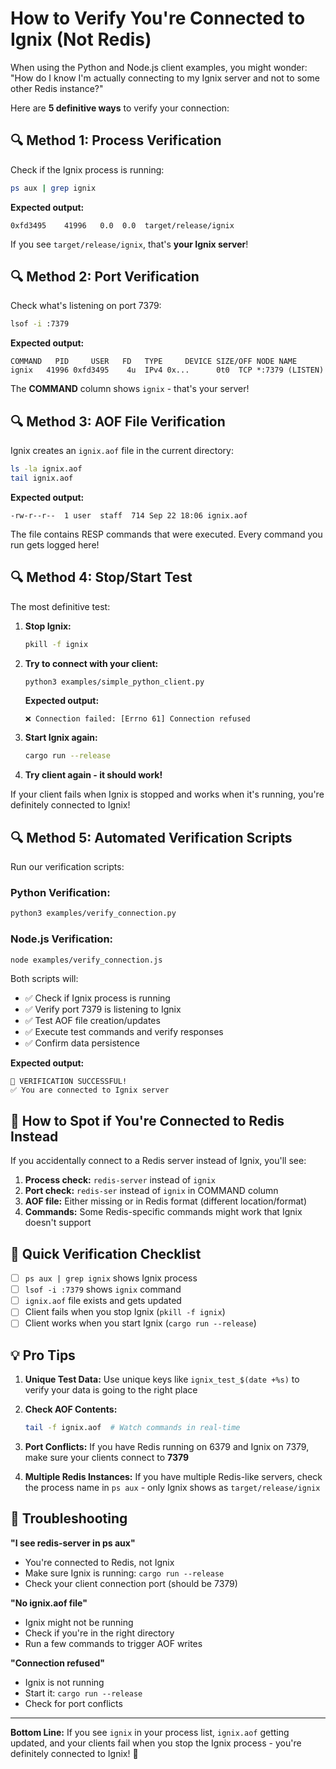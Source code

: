 # How to Verify You're Connected to Ignix (Not Redis)

When using the Python and Node.js client examples, you might wonder: "How do I know I'm actually connecting to my Ignix server and not to some other Redis instance?"

Here are **5 definitive ways** to verify your connection:

## 🔍 Method 1: Process Verification

Check if the Ignix process is running:

```bash
ps aux | grep ignix
```

**Expected output:**
```
0xfd3495    41996   0.0  0.0  target/release/ignix
```

If you see `target/release/ignix`, that's **your Ignix server**!

## 🔍 Method 2: Port Verification

Check what's listening on port 7379:

```bash
lsof -i :7379
```

**Expected output:**
```
COMMAND   PID     USER   FD   TYPE     DEVICE SIZE/OFF NODE NAME
ignix   41996 0xfd3495    4u  IPv4 0x...      0t0  TCP *:7379 (LISTEN)
```

The **COMMAND** column shows `ignix` - that's your server!

## 🔍 Method 3: AOF File Verification

Ignix creates an `ignix.aof` file in the current directory:

```bash
ls -la ignix.aof
tail ignix.aof
```

**Expected output:**
```
-rw-r--r--  1 user  staff  714 Sep 22 18:06 ignix.aof
```

The file contains RESP commands that were executed. Every command you run gets logged here!

## 🔍 Method 4: Stop/Start Test

The most definitive test:

1. **Stop Ignix:**
   ```bash
   pkill -f ignix
   ```

2. **Try to connect with your client:**
   ```bash
   python3 examples/simple_python_client.py
   ```
   
   **Expected output:**
   ```
   ❌ Connection failed: [Errno 61] Connection refused
   ```

3. **Start Ignix again:**
   ```bash
   cargo run --release
   ```

4. **Try client again - it should work!**

If your client fails when Ignix is stopped and works when it's running, you're definitely connected to Ignix!

## 🔍 Method 5: Automated Verification Scripts

Run our verification scripts:

### Python Verification:
```bash
python3 examples/verify_connection.py
```

### Node.js Verification:
```bash
node examples/verify_connection.js
```

Both scripts will:
- ✅ Check if Ignix process is running
- ✅ Verify port 7379 is listening to Ignix
- ✅ Test AOF file creation/updates
- ✅ Execute test commands and verify responses
- ✅ Confirm data persistence

**Expected output:**
```
🎉 VERIFICATION SUCCESSFUL!
✅ You are connected to Ignix server
```

## 🚨 How to Spot if You're Connected to Redis Instead

If you accidentally connect to a Redis server instead of Ignix, you'll see:

1. **Process check:** `redis-server` instead of `ignix`
2. **Port check:** `redis-ser` instead of `ignix` in COMMAND column
3. **AOF file:** Either missing or in Redis format (different location/format)
4. **Commands:** Some Redis-specific commands might work that Ignix doesn't support

## 🎯 Quick Verification Checklist

- [ ] `ps aux | grep ignix` shows Ignix process
- [ ] `lsof -i :7379` shows `ignix` command
- [ ] `ignix.aof` file exists and gets updated
- [ ] Client fails when you stop Ignix (`pkill -f ignix`)
- [ ] Client works when you start Ignix (`cargo run --release`)

## 💡 Pro Tips

1. **Unique Test Data:** Use unique keys like `ignix_test_$(date +%s)` to verify your data is going to the right place

2. **Check AOF Contents:** 
   ```bash
   tail -f ignix.aof  # Watch commands in real-time
   ```

3. **Port Conflicts:** If you have Redis running on 6379 and Ignix on 7379, make sure your clients connect to **7379**

4. **Multiple Redis Instances:** If you have multiple Redis-like servers, check the process name in `ps aux` - only Ignix shows as `target/release/ignix`

## 🔧 Troubleshooting

**"I see redis-server in ps aux"**
- You're connected to Redis, not Ignix
- Make sure Ignix is running: `cargo run --release`
- Check your client connection port (should be 7379)

**"No ignix.aof file"**
- Ignix might not be running
- Check if you're in the right directory
- Run a few commands to trigger AOF writes

**"Connection refused"**
- Ignix is not running
- Start it: `cargo run --release`
- Check for port conflicts

---

**Bottom Line:** If you see `ignix` in your process list, `ignix.aof` getting updated, and your clients fail when you stop the Ignix process - you're definitely connected to Ignix! 🎉
